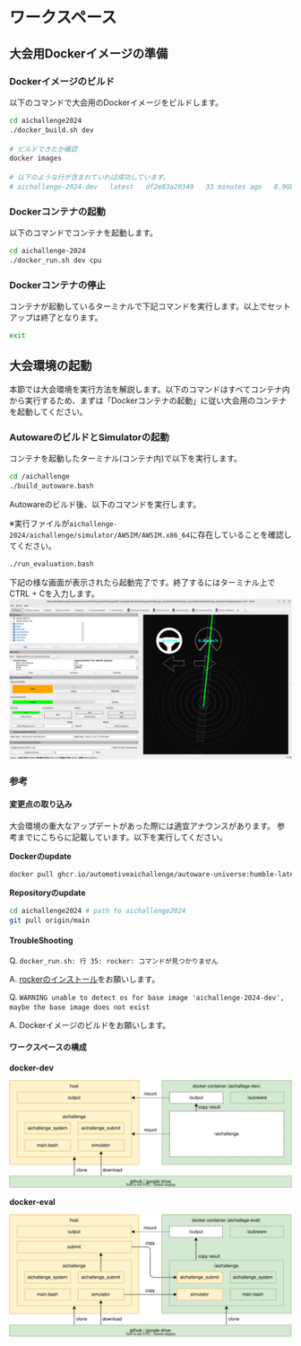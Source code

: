 # ワークスペース

## 大会用Dockerイメージの準備

### Dockerイメージのビルド

以下のコマンドで大会用のDockerイメージをビルドします。

```bash
cd aichallenge2024
./docker_build.sh dev

# ビルドできたか確認
docker images

# 以下のような行が含まれていれば成功しています。
# aichallenge-2024-dev   latest   df2e83a20349   33 minutes ago   8.9GB
```

### Dockerコンテナの起動

以下のコマンドでコンテナを起動します。
```bash
cd aichallenge-2024
./docker_run.sh dev cpu
```

### Dockerコンテナの停止

コンテナが起動しているターミナルで下記コマンドを実行します。以上でセットアップは終了となります。

```bash
exit
```

## 大会環境の起動

本節では大会環境を実行方法を解説します。以下のコマンドはすべてコンテナ内から実行するため、まずは「Dockerコンテナの起動」に従い大会用のコンテナを起動してください。

### AutowareのビルドとSimulatorの起動

コンテナを起動したターミナル(コンテナ内)で以下を実行します。

```bash
cd /aichallenge
./build_autoware.bash
```

Autowareのビルド後、以下のコマンドを実行します。

※実行ファイルが`aichallenge-2024/aichallenge/simulator/AWSIM/AWSIM.x86_64`に存在していることを確認してください。

```bash
./run_evaluation.bash

```

下記の様な画面が表示されたら起動完了です。終了するにはターミナル上でCTRL + Cを入力します。
![autoware](./images/installation/autoware.png)

### 参考
#### 変更点の取り込み

大会環境の重大なアップデートがあった際には適宜アナウンスがあります。
参考までにこちらに記載しています。以下を実行してください。

**Dockerのupdate**

```bash
docker pull ghcr.io/automotiveaichallenge/autoware-universe:humble-latest

```

**Repositoryのupdate**

```sh
cd aichallenge2024 # path to aichallenge2024
git pull origin/main
```

#### TroubleShooting

Q. `docker_run.sh: 行 35: rocker: コマンドが見つかりません`

A. [rockerのインストール](#docker環境のインストール)をお願いします。

Q. `WARNING unable to detect os for base image 'aichallenge-2024-dev', maybe the base image does not exist`

A. Dockerイメージのビルドをお願いします。

#### ワークスペースの構成

**docker-dev**

![dev](./images/docker/dev.drawio.svg)

**docker-eval**

![eval](./images/docker/eval.drawio.svg)
